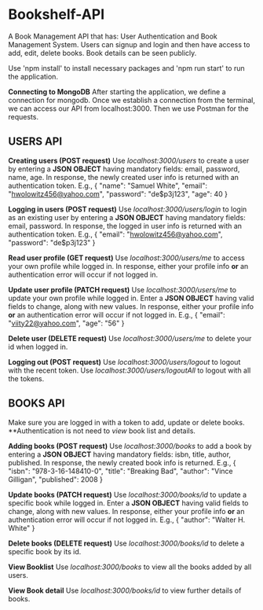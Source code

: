 # Bookshelf-API

A Book Management API that has: User Authentication and Book Management System.
Users can signup and login and then have access to add, edit, delete books. Book details can be seen publicly.

Use 'npm install' to install necessary packages and 'npm run start' to run the application.

**Connecting to MongoDB**
After starting the application, we define a connection for mongodb. Once we establish a connection from the terminal, we can access our API from localhost:3000. Then we use Postman for the requests.

  ## USERS API

   **Creating users (POST request)**
    Use *localhost:3000/users* to create a user by entering a **JSON OBJECT** having mandatory fields: email, password, name, age. In response, the newly created user info is returned with an authentication token. E.g.,
    {
        "name": "Samuel White",
        "email": "hwolowitz456@yahoo.com",
        "password": "de$p3j123",
        "age": 40
    }

   **Logging in users (POST request)**
    Use *localhost:3000/users/login* to login as an existing user by entering a **JSON OBJECT** having mandatory fields: email, password. In response, the logged in user info is returned with an authentication token. E.g.,
    {
        "email": "hwolowitz456@yahoo.com",
        "password": "de$p3j123"
    }

   **Read user profile (GET request)**
    Use *localhost:3000/users/me* to access your own profile while logged in. In response, either your profile info **or** an authentication error will occur if not logged in.

   **Update user profile (PATCH request)**
    Use *localhost:3000/users/me* to update your own profile while logged in. Enter a **JSON OBJECT** having valid fields to change, along with new values. In response, either your profile info **or** an authentication error will occur if not logged in. E.g.,
    {
        "email": "viity22@yahoo.com",
        "age": "56"
    }

   **Delete user (DELETE request)**
    Use *localhost:3000/users/me* to delete your id when logged in.

   **Logging out (POST request)**
    Use *localhost:3000/users/logout* to logout with the recent token.
    Use *localhost:3000/users/logoutAll* to logout with all the tokens.
    
  
  ## BOOKS API
  Make sure you are logged in with a token to add, update or delete books. **Authentication is not need to _view_ book list and details.
  
   **Adding books (POST request)**
    Use *localhost:3000/books* to add a book by entering a **JSON OBJECT** having mandatory fields: isbn, title, author, published. In response, the newly created book info is returned. E.g.,
    {
      "isbn": "978-3-16-148410-0",
      "title": "Breaking Bad",
      "author": "Vince Gilligan",
      "published": 2008
    }

  **Update books (PATCH request)**
    Use *localhost:3000/books/id* to update a specific book while logged in. Enter a **JSON OBJECT** having valid fields to change, along with new values. In response, either your profile info **or** an authentication error will occur if not logged in. E.g.,
    {
      "author": "Walter H. White"
    }

  **Delete books (DELETE request)**
    Use *localhost:3000/books/id* to delete a specific book by its id.
    
  **View Booklist**
    Use *localhost:3000/books* to view all the books added by all users.
    
  **View Book detail**
    Use *localhost:3000/books/id* to view further details of books.

